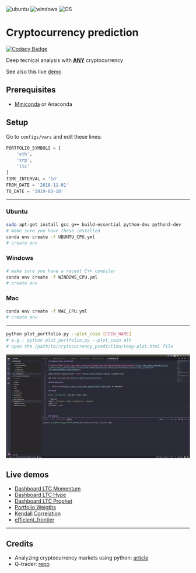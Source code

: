 ![ubuntu](https://img.shields.io/badge/ubuntu-supported-000.svg?colorA=00cc25&longCache=true&style=for-the-badge "ubuntu")
![windows](https://img.shields.io/badge/windows-supported-000.svg?colorA=00cc25&longCache=true&style=for-the-badge "windows")
![OS](https://img.shields.io/badge/OS-supported-000.svg?colorA=00cc25&longCache=true&style=for-the-badge "OS")

# Cryptocurrency prediction

[![Codacy Badge](https://api.codacy.com/project/badge/Grade/ebdf89dcba744a3c8aafdda210d3aeb6)](https://app.codacy.com/app/Draichi/cryptocurrency_prediction?utm_source=github.com&utm_medium=referral&utm_content=Draichi/cryptocurrency_prediction&utm_campaign=Badge_Grade_Dashboard)

Deep tecnical analysis with [**ANY**](https://www.coingecko.com/en) cryptocurrency

See also this live [demo](https://bud-fox.github.io/live/)

## Prerequisites

-   [Miniconda](https://conda.io/docs/user-guide/install/index.html) or Anaconda

## Setup

Go to `configs/vars` and edit these lines:

```python
PORTFOLIO_SYMBOLS = [
    'eth',
    'xrp',
    'ltc'
]
TIME_INTERVAL = '1d'
FROM_DATE = '2018-11-01'
TO_DATE = '2019-03-18'
```

* * *

### Ubuntu

```sh
sudo apt-get install gcc g++ build-essential python-dev python3-dev
# make sure you have these installed
conda env create -f UBUNTU_CPU.yml
# create env
```

### Windows

```sh
# make sure you have a recent C++ compiler
conda env create -f WINDOWS_CPU.yml
# create env
```

### Mac

```sh
conda env create -f MAC_CPU.yml
# create env
```

* * *

```sh
python plot_portfolio.py --plot_coin [COIN_NAME]
# e.g.: python plot_portfolio.py --plot_coin eth
# open the /path/to/crytocurrency_prediction/temp-plot.html file
```

![imgs/dashboard_demo.gif ](imgs/dashboard_demo.gif )

## Live demos

-   [Dashboard LTC Momentum](https://draichi.github.io/cryptocurrency_prediction/dashboard_ltc_momentum.html)
-   [Dashboard LTC Hype](https://draichi.github.io/cryptocurrency_prediction/dashboard_ltc_hype.html)
-   [Dashboard LTC Prophet](https://draichi.github.io/cryptocurrency_prediction/dashboard_LTC_prophet.html)
-   [Portfolio Weigths](https://draichi.github.io/cryptocurrency_prediction/weights.html)
-   [Kendall Correlation](https://draichi.github.io/cryptocurrency_prediction/kendall_correlation.html)
-   [efficient_frontier](https://draichi.github.io/cryptocurrency_prediction/efficient_frontier.html)



<!-- * * *

## DQN

```sh
python train.py [asset] [window_size] [how_many_episodes]
# e.g.: python3 train.py bitcoin 10 1000
```

![trainning](imgs/trainning.gif)

Use historical data to train a model and evaluate with fresh data

```sh
python evaluate.py [asset] [model]
# e.g.: python3 evaluate.py bitcoin 10-8_bitcoin_d90_e20_w12_c50_usd
```

![evaluate](imgs/evaluating.gif)

Price in: blue = buy, yellow = sell, white = hold -->

* * *

## Credits

-   Analyzing cryptocurrency markets using python: [article](https://blog.patricktriest.com/analyzing-cryptocurrencies-python/)
-   Q-trader: [repo](https://github.com/edwardhdlu/q-trader)
